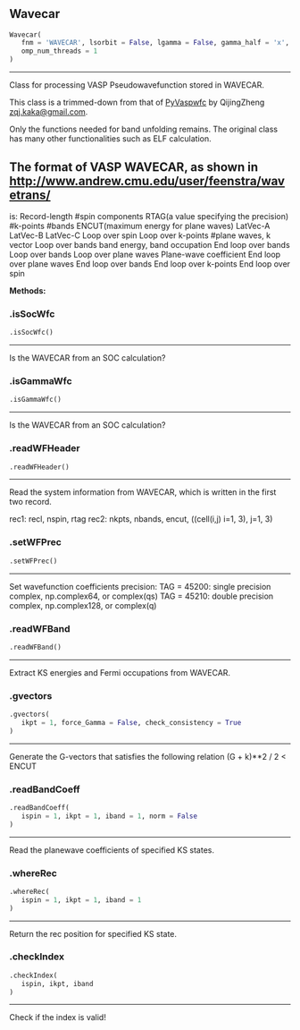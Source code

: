 #


## Wavecar
```python 
Wavecar(
   fnm = 'WAVECAR', lsorbit = False, lgamma = False, gamma_half = 'x',
   omp_num_threads = 1
)
```


---
Class for processing VASP Pseudowavefunction stored in WAVECAR.

This class is a trimmed-down from that of [PyVaspwfc](https://github.com/QijingZheng/VaspBandUnfolding)
by QijingZheng <zqj.kaka@gmail.com>.

Only the functions needed for band unfolding remains.
The original class has many other functionalities such as ELF calculation.

The format of VASP WAVECAR, as shown in
http://www.andrew.cmu.edu/user/feenstra/wavetrans/
---
is:
    Record-length #spin components RTAG(a value specifying the precision)
    #k-points #bands ENCUT(maximum energy for plane waves)
    LatVec-A
    LatVec-B
    LatVec-C
    Loop over spin
       Loop over k-points
          #plane waves, k vector
          Loop over bands
             band energy, band occupation
          End loop over bands
          Loop over bands
             Loop over plane waves
                Plane-wave coefficient
             End loop over plane waves
          End loop over bands
       End loop over k-points
    End loop over spin


**Methods:**


### .isSocWfc
```python
.isSocWfc()
```

---
Is the WAVECAR from an SOC calculation?

### .isGammaWfc
```python
.isGammaWfc()
```

---
Is the WAVECAR from an SOC calculation?

### .readWFHeader
```python
.readWFHeader()
```

---
Read the system information from WAVECAR, which is written in the first
two record.

rec1: recl, nspin, rtag
rec2: nkpts, nbands, encut, ((cell(i,j) i=1, 3), j=1, 3)

### .setWFPrec
```python
.setWFPrec()
```

---
Set wavefunction coefficients precision:
TAG = 45200: single precision complex, np.complex64, or complex(qs)
TAG = 45210: double precision complex, np.complex128, or complex(q)

### .readWFBand
```python
.readWFBand()
```

---
Extract KS energies and Fermi occupations from WAVECAR.

### .gvectors
```python
.gvectors(
   ikpt = 1, force_Gamma = False, check_consistency = True
)
```

---
Generate the G-vectors that satisfies the following relation
(G + k)**2 / 2 < ENCUT

### .readBandCoeff
```python
.readBandCoeff(
   ispin = 1, ikpt = 1, iband = 1, norm = False
)
```

---
Read the planewave coefficients of specified KS states.

### .whereRec
```python
.whereRec(
   ispin = 1, ikpt = 1, iband = 1
)
```

---
Return the rec position for specified KS state.

### .checkIndex
```python
.checkIndex(
   ispin, ikpt, iband
)
```

---
Check if the index is valid!
